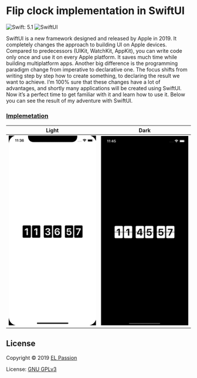 # Flip clock implementation in SwiftUI

![Swift: 5.1](https://img.shields.io/badge/Swift-5.1-blue.svg)
![SwiftUI](https://img.shields.io/badge/UI_framework-SwiftUI-green.svg)

SwiftUI is a new framework designed and released by Apple in 2019. It completely changes the approach to building UI on Apple devices. Compared to predecessors (UIKit, WatchKit, AppKit), you can write code only once and use it on every Apple platform. It saves much time while building multiplatform apps. Another big difference is the programming paradigm change from imperative to declarative one. The focus shifts from writing step by step how to create something, to declaring the result we want to achieve. I’m 100% sure that these changes have a lot of advantages, and shortly many applications will be created using SwiftUI. Now it’s a perfect time to get familiar with it and learn how to use it. Below you can see the result of my adventure with SwiftUI.

### [Implemetation](https://github.com/elpassion/FlipClock-SwiftUI)

|Light|Dark|
|:-:|:-:|
|![Light_preview](flip_clock_light.gif)|![Dark_preview](flip_clock_dark.gif)|

## License

Copyright © 2019 [EL Passion](https://www.elpassion.com)

License: [GNU GPLv3](../../LICENSE)
